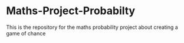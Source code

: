 # Maths-Project-Probabilty
This is the repository for the maths probability project about creating a game of chance
